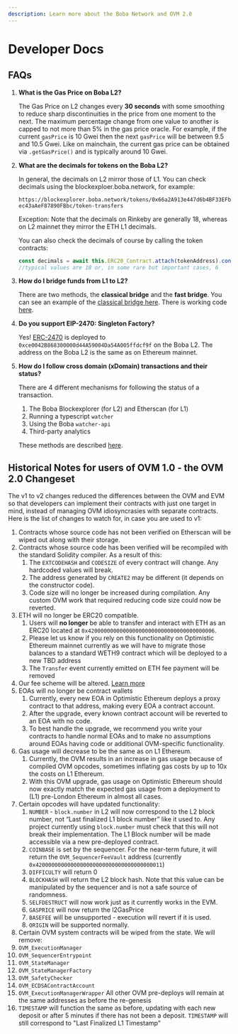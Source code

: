 ```yaml
---
description: Learn more about the Boba Network and OVM 2.0
---
```


# Developer Docs

## FAQs

1.  **What is the Gas Price on Boba L2?**

    The Gas Price on L2 changes every **30 seconds** with some smoothing to reduce sharp discontinuities in the price from one moment to the next. The maximum percentage change from one value to another is capped to not more than 5% in the gas price oracle. For example, if the current `gasPrice` is 10 Gwei then the next `gasPrice` will be between 9.5 and 10.5 Gwei. Like on mainchain, the current gas price can be obtained via `.getGasPrice()` and is typically around 10 Gwei.
2.  **What are the decimals for tokens on the Boba L2?**

    In general, the decimals on L2 mirror those of L1. You can check decimals using the blockexploer.boba.network, for example:

    `https://blockexplorer.boba.network/tokens/0x66a2A913e447d6b4BF33EFbec43aAeF87890FBbc/token-transfers`

    Exception: Note that the decimals on Rinkeby are generally 18, whereas on L2 mainnet they mirror the ETH L1 decimals.

    You can also check the decimals of course by calling the token contracts:

    ```javascript
    const decimals = await this.ERC20_Contract.attach(tokenAddress).connect(this.L2Provider).decimals()
    //typical values are 18 or, in some rare but important cases, 6
    ```
3.  **How do I bridge funds from L1 to L2?**

    There are two methods, the **classical bridge** and the **fast bridge**. You can see an example of the [classical bridge here](001\_example-code-basic-ops.md). There is working code [here](https://github.com/omgnetwork/optimism-v2/tree/develop/boba\_examples/init-fund-l2).
4.  **Do you support EIP-2470: Singleton Factory?**

    Yes! [ERC-2470](https://eips.ethereum.org/EIPS/eip-2470) is deployed to `0xce0042B868300000d44A59004Da54A005ffdcf9f` on the Boba L2. The address on the Boba L2 is the same as on Ethereum mainnet.
5.  **How do I follow cross domain (xDomain) transactions and their status?**

    There are 4 different mechanisms for following the status of a transaction.

    1. The Boba Blockexplorer (for L2) and Etherscan (for L1)
    2. Running a typescript `watcher`
    3. Using the Boba `watcher-api`
    4. Third-party analytics

    These methods are described [here](007\_xdomain-tx-status.md).

## Historical Notes for users of OVM 1.0 - the OVM 2.0 Changeset

The v1 to v2 changes reduced the differences between the OVM and EVM so that developers can implement their contracts with just one target in mind, instead of managing OVM idiosyncrasies with separate contracts. Here is the list of changes to watch for, in case you are used to v1:

1. Contracts whose source code has not been verified on Etherscan will be wiped out along with their storage.
2. Contracts whose source code has been verified will be recompiled with the standard Solidity compiler. As a result of this:
   1. The `EXTCODEHASH` and `CODESIZE` of every contract will change. Any hardcoded values will break.
   2. The address generated by `CREATE2` may be different (it depends on the constructor code).
   3. Code size will no longer be increased during compilation. Any custom OVM work that required reducing code size could now be reverted.
3. ETH will no longer be ERC20 compatible.
   1. Users will **no longer** be able to transfer and interact with ETH as an ERC20 located at `0x4200000000000000000000000000000000000006`.
   2. Please let us know if you rely on this functionality on Optimistic Ethereum mainnet currently as we will have to migrate those balances to a standard WETH9 contract which will be deployed to a new TBD address
   3. The `Transfer` event currently emitted on ETH fee payment will be removed
4. Our fee scheme will be altered. [Learn more](003\_fee-scheme-ovm-2.0.md)
5. EOAs will no longer be contract wallets
   1. Currently, every new EOA in Optimistic Ethereum deploys a proxy contract to that address, making every EOA a contract account.
   2. After the upgrade, every known contract account will be reverted to an EOA with no code.
   3. To best handle the upgrade, we recommend you write your contracts to handle normal EOAs and to make no assumptions around EOAs having code or additional OVM-specific functionality.
6. Gas usage will decrease to be the same as on L1 Ethereum.
   1. Currently, the OVM results in an increase in gas usage because of compiled OVM opcodes, sometimes inflating gas costs by up to 10x the costs on L1 Ethereum.
   2. With this OVM upgrade, gas usage on Optimistic Ethereum should now exactly match the expected gas usage from a deployment to (L1) pre-London Ethereum in almost all cases.
7. Certain opcodes will have updated functionality:
   1. `NUMBER` - `block.number` in L2 will now correspond to the L2 block number, not “Last finalized L1 block number” like it used to. Any project currently using `block.number` must check that this will not break their implementation. The L1 Block number will be made accessible via a new pre-deployed contract.
   2. `COINBASE` is set by the sequencer. For the near-term future, it will return the `OVM_SequencerFeeVault` address (currently `0x4200000000000000000000000000000000000011`)
   3. `DIFFICULTY` will return 0
   4. `BLOCKHASH` will return the L2 block hash. Note that this value can be manipulated by the sequencer and is not a safe source of randomness.
   5. `SELFDESTRUCT` will now work just as it currently works in the EVM.
   6. `GASPRICE` will now return the l2GasPrice
   7. `BASEFEE` will be unsupported - execution will revert if it is used.
   8. `ORIGIN` will be supported normally.
8. Certain OVM system contracts will be wiped from the state. We will remove:
9. `OVM_ExecutionManager`
10. `OVM_SequencerEntrypoint`
11. `OVM_StateManager`
12. `OVM_StateManagerFactory`
13. `OVM_SafetyChecker`
14. `OVM_ECDSAContractAccount`
15. `OVM_ExecutionManagerWrapper` All other OVM pre-deploys will remain at the same addresses as before the re-genesis
16. `TIMESTAMP` will function the same as before, updating with each new deposit or after 5 minutes if there has not been a deposit. `TIMESTAMP` will still correspond to "Last Finalized L1 Timestamp"
